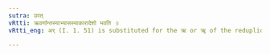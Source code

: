 ```yaml
---
sutra: उरत्
vRtti: ऋवर्णान्तस्याभ्यासस्याकारादेशो भवति ॥
vRtti_eng: अर् (I. 1. 51) is substituted for the ऋ or ॠ of the reduplicate.

---
```

